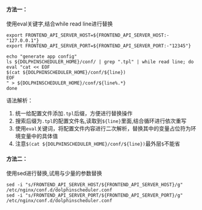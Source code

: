 #### 方法一：
使用eval关键字,结合while read line进行替换
```
export FRONTEND_API_SERVER_HOST=${FRONTEND_API_SERVER_HOST:-"127.0.0.1"}
export FRONTEND_API_SERVER_PORT=${FRONTEND_API_SERVER_PORT:-"12345"}

echo "generate app config"
ls ${DOLPHINSCHEDULER_HOME}/conf/ | grep ".tpl" | while read line; do
eval "cat << EOF
$(cat ${DOLPHINSCHEDULER_HOME}/conf/${line})
EOF
" > ${DOLPHINSCHEDULER_HOME}/conf/${line%.*}
done
```
语法解析：
1. 统一给配置文件添加`.tpl`后缀，方便进行替换操作
2. 搜索后缀为`.tpl`的配置文件名,读取到`${line}`里面,结合循环进行依次重写
3. 使用`eval`关键词，将配置文件内容进行二次解析，替换其中的变量占位符为环境变量中的具体值
4. 注意`$(cat ${DOLPHINSCHEDULER_HOME}/conf/${line})`最外层`$`不能省


#### 方法二：
使用sed进行替换,试用与少量的参数替换
```
sed -i "s/FRONTEND_API_SERVER_HOST/${FRONTEND_API_SERVER_HOST}/g" /etc/nginx/conf.d/dolphinscheduler.conf
sed -i "s/FRONTEND_API_SERVER_PORT/${FRONTEND_API_SERVER_PORT}/g" /etc/nginx/conf.d/dolphinscheduler.conf
```